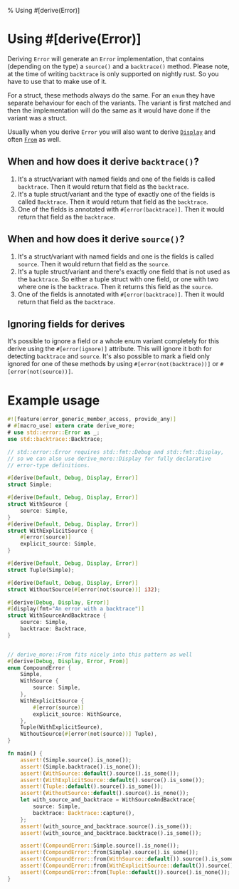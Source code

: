 % Using #[derive(Error)]

# Using #[derive(Error)]
Deriving `Error` will generate an `Error` implementation, that contains
(depending on the type) a `source()` and a `backtrace()` method. Please note,
at the time of writing `backtrace` is only supported on nightly rust. So you
have to use that to make use of it.

For a struct, these methods always do the same. For an `enum` they have separate
behaviour for each of the variants. The variant is first matched and then the
implementation will do the same as it would have done if the variant was a
struct.

Usually when you derive `Error` you will also want to derive [`Display`] and
often [`From`] as well.

[`Display`]: display.html
[`From`]: from.html

## When and how does it derive `backtrace()`?

1. It's a struct/variant with named fields and one of the fields is
   called `backtrace`. Then it would return that field as the `backtrace`.
2. It's a tuple struct/variant and the type of exactly one of the fields is
   called `Backtrace`. Then it would return that field as the `backtrace`.
3. One of the fields is annotated with `#[error(backtrace)]`. Then it would
   return that field as the `backtrace`.

## When and how does it derive `source()`?

1. It's a struct/variant with named fields and one is the fields is
   called `source`. Then it would return that field as the `source`.
2. It's a tuple struct/variant and there's exactly one field that is not used as
   the `backtrace`. So either a tuple struct with one field, or one with two where one
   is the `backtrace`. Then it returns this field as the `source`.
3. One of the fields is annotated with `#[error(backtrace)]`. Then it would
   return that field as the `backtrace`.

## Ignoring fields for derives

It's possible to ignore a field or a whole enum variant completely for this
derive using the `#[error(ignore)]` attribute. This will ignore it both for
detecting `backtrace` and `source`. It's also possible to mark a field only
ignored for one of these methods by using `#[error(not(backtrace))]` or
`#[error(not(source))]`.

# Example usage

```rust
#![feature(error_generic_member_access, provide_any)]
# #[macro_use] extern crate derive_more;
# use std::error::Error as _;
use std::backtrace::Backtrace;

// std::error::Error requires std::fmt::Debug and std::fmt::Display,
// so we can also use derive_more::Display for fully declarative
// error-type definitions.

#[derive(Default, Debug, Display, Error)]
struct Simple;

#[derive(Default, Debug, Display, Error)]
struct WithSource {
    source: Simple,
}
#[derive(Default, Debug, Display, Error)]
struct WithExplicitSource {
    #[error(source)]
    explicit_source: Simple,
}

#[derive(Default, Debug, Display, Error)]
struct Tuple(Simple);

#[derive(Default, Debug, Display, Error)]
struct WithoutSource(#[error(not(source))] i32);

#[derive(Debug, Display, Error)]
#[display(fmt="An error with a backtrace")]
struct WithSourceAndBacktrace {
    source: Simple,
    backtrace: Backtrace,
}


// derive_more::From fits nicely into this pattern as well
#[derive(Debug, Display, Error, From)]
enum CompoundError {
    Simple,
    WithSource {
        source: Simple,
    },
    WithExplicitSource {
        #[error(source)]
        explicit_source: WithSource,
    },
    Tuple(WithExplicitSource),
    WithoutSource(#[error(not(source))] Tuple),
}

fn main() {
    assert!(Simple.source().is_none());
    assert!(Simple.backtrace().is_none());
    assert!(WithSource::default().source().is_some());
    assert!(WithExplicitSource::default().source().is_some());
    assert!(Tuple::default().source().is_some());
    assert!(WithoutSource::default().source().is_none());
    let with_source_and_backtrace = WithSourceAndBacktrace{
        source: Simple,
        backtrace: Backtrace::capture(),
    };
    assert!(with_source_and_backtrace.source().is_some());
    assert!(with_source_and_backtrace.backtrace().is_some());

    assert!(CompoundError::Simple.source().is_none());
    assert!(CompoundError::from(Simple).source().is_some());
    assert!(CompoundError::from(WithSource::default()).source().is_some());
    assert!(CompoundError::from(WithExplicitSource::default()).source().is_some());
    assert!(CompoundError::from(Tuple::default()).source().is_none());
}
```
